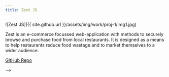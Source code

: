 ```yaml
---
title: Zest JS
---
```


![Zest JS]({{ site.github.url }}/assets/img/work/proj-1/img1.jpg)

Zest is an e-commerce focussed web-application with methods to securely browse and purchase food from local restaurants. It is designed as a means to help restaurants reduce food wastage and to market themselves to a wider audience.

[GitHub Repo](https://github.com/crikeli/ZestJS)

<!-- ![Zest JS]({{ site.github.url }}/assets/img/work/proj-1/img2.jpg)
<!-- ![Zest JS]({{ site.github.url }}/assets/img/work/proj-1/img3.jpg) --> -->
